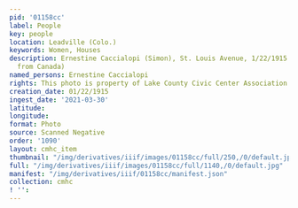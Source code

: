 ```yaml
---
pid: '01158cc'
label: People
key: people
location: Leadville (Colo.)
keywords: Women, Houses
description: Ernestine Caccialopi (Simon), St. Louis Avenue, 1/22/1915 (Prince collection
  from Canada)
named_persons: Ernestine Caccialopi
rights: This photo is property of Lake County Civic Center Association.
creation_date: 01/22/1915
ingest_date: '2021-03-30'
latitude: 
longitude: 
format: Photo
source: Scanned Negative
order: '1090'
layout: cmhc_item
thumbnail: "/img/derivatives/iiif/images/01158cc/full/250,/0/default.jpg"
full: "/img/derivatives/iiif/images/01158cc/full/1140,/0/default.jpg"
manifest: "/img/derivatives/iiif/01158cc/manifest.json"
collection: cmhc
! '': 
---
```

